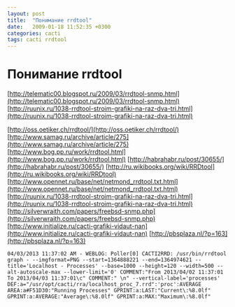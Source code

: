 ```yaml
---
layout: post
title:  "Понимание rrdtool"
date:   2009-01-18 11:52:35 +0300
categories: cacti
tags: cacti rrdtool
---
```


# Понимание rrdtool
[http://telematic00.blogspot.ru/2009/03/rrdtool-snmp.html](http://telematic00.blogspot.ru/2009/03/rrdtool-snmp.html)
[http://ruunix.ru/1038-rrdtool-stroim-grafiki-na-raz-dva-tri.html](http://ruunix.ru/1038-rrdtool-stroim-grafiki-na-raz-dva-tri.html)




[http://oss.oetiker.ch/rrdtool/](http://oss.oetiker.ch/rrdtool/)
[http://www.samag.ru/archive/article/275](http://www.samag.ru/archive/article/275)
[http://www.bog.pp.ru/work/rrdtool.html](http://www.bog.pp.ru/work/rrdtool.html)
[http://habrahabr.ru/post/30655/](http://habrahabr.ru/post/30655/)
[http://ru.wikibooks.org/wiki/RRDtool](http://ru.wikibooks.org/wiki/RRDtool)
[http://www.opennet.ru/base/net/netmond_rrdtool.txt.html](http://www.opennet.ru/base/net/netmond_rrdtool.txt.html)
[http://ruunix.ru/1038-rrdtool-stroim-grafiki-na-raz-dva-tri.html](http://ruunix.ru/1038-rrdtool-stroim-grafiki-na-raz-dva-tri.html)
[http://silverwraith.com/papers/freebsd-snmp.php](http://silverwraith.com/papers/freebsd-snmp.php)
[http://www.initialize.ru/cacti-grafiki-vidaut-nan](http://www.initialize.ru/cacti-grafiki-vidaut-nan)
[http://pbsplaza.nl/?p=163](http://pbsplaza.nl/?p=163)

```
04/03/2013 11:37:02 AM - WEBLOG: Poller[0] CACTI2RRD: /usr/bin/rrdtool graph - --imgformat=PNG --start=1364888221 --end=1364974621 --title='Localhost - Processes' --base=1000 --height=120 --width=500 --alt-autoscale-max --lower-limit='0' COMMENT:"From 2013/04/02 11:37:01 To 2013/04/03 11:37:01\c" COMMENT:" \n" --vertical-label='processes' DEF:a="/usr/opt/cacti/rra/localhost_proc_7.rrd":'proc':AVERAGE AREA:a#F51D30:"Running Processes" GPRINT:a:LAST:"Current\:%8.0lf" GPRINT:a:AVERAGE:"Average\:%8.0lf" GPRINT:a:MAX:"Maximum\:%8.0lf" 
```
